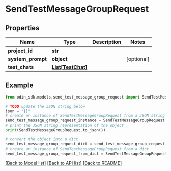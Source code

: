 # SendTestMessageGroupRequest


## Properties

Name | Type | Description | Notes
------------ | ------------- | ------------- | -------------
**project_id** | **str** |  | 
**system_prompt** | **object** |  | [optional] 
**test_chats** | [**List[TestChat]**](TestChat.md) |  | 

## Example

```python
from odin_sdk.models.send_test_message_group_request import SendTestMessageGroupRequest

# TODO update the JSON string below
json = "{}"
# create an instance of SendTestMessageGroupRequest from a JSON string
send_test_message_group_request_instance = SendTestMessageGroupRequest.from_json(json)
# print the JSON string representation of the object
print(SendTestMessageGroupRequest.to_json())

# convert the object into a dict
send_test_message_group_request_dict = send_test_message_group_request_instance.to_dict()
# create an instance of SendTestMessageGroupRequest from a dict
send_test_message_group_request_from_dict = SendTestMessageGroupRequest.from_dict(send_test_message_group_request_dict)
```
[[Back to Model list]](../README.md#documentation-for-models) [[Back to API list]](../README.md#documentation-for-api-endpoints) [[Back to README]](../README.md)


